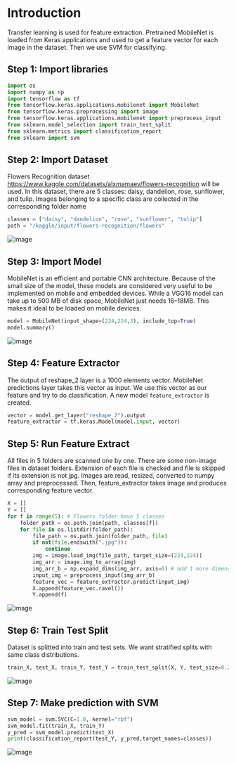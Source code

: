 # Introduction
Transfer learning is used for feature extraction. Pretrained MobileNet is loaded from Keras applications and used to get a feature vector for each image in the dataset. Then we use SVM for classifying.

## Step 1: Import libraries
```py
import os
import numpy as np
import tensorflow as tf
from tensorflow.keras.applications.mobilenet import MobileNet
from tensorflow.keras.preprocessing import image
from tensorflow.keras.applications.mobilenet import preprocess_input
from sklearn.model_selection import train_test_split
from sklearn.metrics import classification_report
from sklearn import svm
```

## Step 2: Import Dataset
Flowers Recognition dataset https://www.kaggle.com/datasets/alxmamaev/flowers-recognition will be used. In this dataset, there are 5 classes: daisy, dandelion, rose, sunflower, and tulip. Images belonging to a specific class are collected in the corresponding folder name
```py
classes = ["daisy", "dandelion", "rose", "sunflower", "tulip"]
path = "/kaggle/input/flowers-recognition/flowers"
```
![image](https://github.com/hughiephan/DPL/assets/16631121/d80667e4-4aa5-4ad9-90fc-4fa6db7a2e38)

## Step 3: Import Model
MobileNet is an efficient and portable CNN architecture. Because of the small size of the model, these models are considered very useful to be implemented on mobile and embedded devices. While a VGG16 model can take up to 500 MB of disk space, MobileNet just needs 16–18MB. This makes it ideal to be loaded on mobile devices.

```py
model = MobileNet(input_shape=(224,224,3), include_top=True)
model.summary()
```
![image](https://github.com/hughiephan/DPL/assets/16631121/69cb2019-a45f-4a36-aa85-dbaedcd01d08)

## Step 4: Feature Extractor
The output of reshape_2 layer is a 1000 elements vector. MobileNet predictions layer takes this vector as input. We use this vector as our feature and try to do classification. A new model `feature_extractor` is created.

```py
vector = model.get_layer("reshape_2").output
feature_extractor = tf.keras.Model(model.input, vector)
```

## Step 5: Run Feature Extract
All files in 5 folders are scanned one by one. There are some non-image files in dataset folders. Extension of each file is checked and file is skipped if its extension is not jpg. Images are read, resized, converted to numpy array and preprocessed. Then, feature_extractor takes image and produces corresponding feature vector.

```py
X = []
Y = []
for f in range(5): # Flowers folder have 5 classes
    folder_path = os.path.join(path, classes[f])
    for file in os.listdir(folder_path):    
        file_path = os.path.join(folder_path, file)
        if not(file.endswith(".jpg")):
            continue
        img = image.load_img(file_path, target_size=(224,224))
        img_arr = image.img_to_array(img)
        img_arr_b = np.expand_dims(img_arr, axis=0) # add 1 more dimension
        input_img = preprocess_input(img_arr_b)
        feature_vec = feature_extractor.predict(input_img)
        X.append(feature_vec.ravel())
        Y.append(f)
```
![image](https://github.com/hughiephan/DPL/assets/16631121/94cbceba-2e7a-4f98-a072-90f5c2008a01)

## Step 6: Train Test Split
Dataset is splitted into train and test sets. We want stratified splits with same class distributions.
```py
train_X, test_X, train_Y, test_Y = train_test_split(X, Y, test_size=0.2, stratify=Y, random_state=42, shuffle=True)
```
![image](https://github.com/hughiephan/DPL/assets/16631121/ae440bdc-2be2-4b9d-b992-2117ee82a170)

## Step 7: Make prediction with SVM
```py
svm_model = svm.SVC(C=1.0, kernel="rbf")
svm_model.fit(train_X, train_Y)
y_pred = svm_model.predict(test_X)
print(classification_report(test_Y, y_pred,target_names=classes))
```
![image](https://github.com/hughiephan/DPL/assets/16631121/adaa6b93-7a3b-428e-8167-ce224e2938e3)
